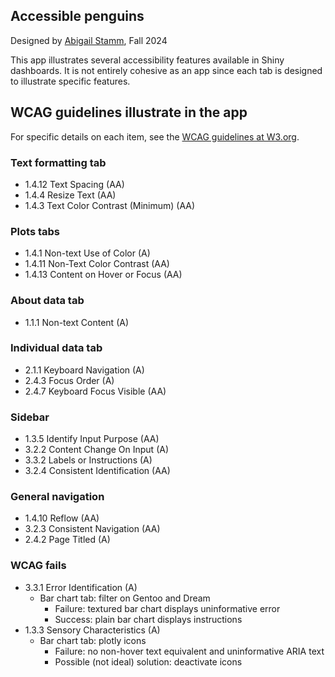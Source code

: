## Accessible penguins

Designed by [Abigail Stamm](https://github.com/ajstamm), Fall 2024

This app illustrates several accessibility features available in Shiny dashboards. It is not entirely cohesive as an app since each tab is designed to illustrate specific features.

## WCAG guidelines illustrate in the app

For specific details on each item, see the [WCAG guidelines at W3.org](https://www.w3.org/WAI/WCAG22/quickref/).

### Text formatting tab

* 1.4.12 Text Spacing (AA)  
* 1.4.4 Resize Text (AA)
* 1.4.3 Text Color Contrast (Minimum) (AA) 

### Plots tabs

* 1.4.1 Non-text Use of Color (A) 
* 1.4.11 Non-Text Color Contrast (AA)
* 1.4.13 Content on Hover or Focus (AA)

### About data tab

* 1.1.1 Non-text Content (A) 

### Individual data tab

* 2.1.1 Keyboard Navigation (A) 
* 2.4.3 Focus Order (A) 
* 2.4.7 Keyboard Focus Visible (AA)

### Sidebar

* 1.3.5 Identify Input Purpose (AA) 
* 3.2.2 Content Change On Input (A) 
* 3.3.2 Labels or Instructions (A)
* 3.2.4 Consistent Identification (AA)

### General navigation

* 1.4.10 Reflow (AA)
* 3.2.3 Consistent Navigation (AA)
* 2.4.2 Page Titled (A) 

### WCAG fails

* 3.3.1 Error Identification (A)
  - Bar chart tab: filter on Gentoo and Dream
    - Failure: textured bar chart displays uninformative error
    - Success: plain bar chart displays instructions
* 1.3.3 Sensory Characteristics (A)
  - Bar chart tab: plotly icons
    - Failure: no non-hover text equivalent and uninformative ARIA text
    - Possible (not ideal) solution: deactivate icons




